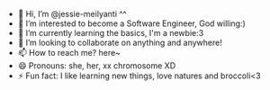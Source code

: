 - 👋 Hi, I’m @jessie-meilyanti ^^
- 👀 I’m interested to become a Software Engineer, God willing:)
- 🌱 I’m currently learning the basics, I'm a newbie:3
- 💞️ I’m looking to collaborate on anything and anywhere!
- 📫 How to reach me? here~
- 😄 Pronouns: she, her, xx chromosome XD
- ⚡ Fun fact: I like learning new things, love natures and broccoli<3 

<!---
jessie-meilyanti is a ✨ special ✨ repository because its `README.md` (this file) appears on your GitHub profile.
You can click the Preview link to take a look at your changes.
--->
